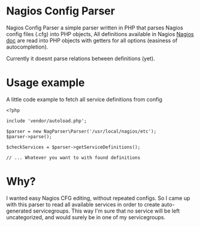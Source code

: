 Nagios Config Parser
====================

Nagios Config Parser a simple parser written in PHP that parses Nagios config files (.cfg) into PHP objects,
All definitions available in Nagios [Nagios doc](http://nagios.sourceforge.net/docs/3_0/objectdefinitions.html) are read
into PHP objects with getters for all options (easiness of autocompletion).

Currently it doesnt parse relations between definitions (yet).


Usage example
=============

A little code example to fetch all service definitions from config

    <?php

    include 'vendor/autoload.php';

    $parser = new NagParser\Parser('/usr/local/nagios/etc');
    $parser->parse();

    $checkServices = $parser->getServiceDefinitions();

    // ... Whatever you want to with found definitions


Why?
====
I wanted easy Nagios CFG editing, without repeated configs. So I came up with this parser to read all available services in order
to create auto-generated servicegroups. This way I'm sure that no service will be left uncategorized, and would surely be in one
of my servicegroups.